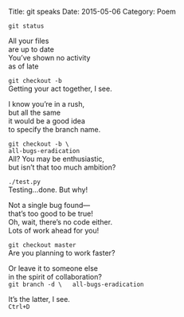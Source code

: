 Title: git speaks
Date: 2015-05-06
Category: Poem

`git status`

All your files  
 are up to date  
You’ve shown no activity  
 as of late  

`git checkout -b`  
Getting your act together, I see.  

I know you’re in a rush,  
 but all the same  
it would be a good idea  
 to specify the branch name.

`git checkout -b \`  
 `all-bugs-eradication`  
All? You may be enthusiastic,  
 but isn’t that too much ambition?

`./test.py`  
Testing…done. But why!

Not a single bug found—  
 that’s too good to be true!  
Oh, wait, there’s no code either.  
 Lots of work ahead for you!

`git checkout master`  
 Are you planning to work faster?

Or leave it to someone else  
 in the spirit of collaboration?  
`git branch -d \  
 all-bugs-eradication`

It’s the latter, I see.  
`Ctrl+D`